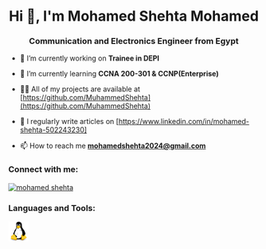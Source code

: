 <h1 align="center">Hi 👋, I'm Mohamed Shehta Mohamed</h1>
<h3 align="center">Communication and Electronics Engineer from Egypt</h3>

- 🔭 I’m currently working on **Trainee in DEPI**

- 🌱 I’m currently learning **CCNA 200-301 & CCNP(Enterprise)**

- 👨‍💻 All of my projects are available at [https://github.com/MuhammedShehta](https://github.com/MuhammedShehta)

- 📝 I regularly write articles on [https://www.linkedin.com/in/mohamed-shehta-502243230]

- 📫 How to reach me **mohamedshehta2024@gmail.com**

<h3 align="left">Connect with me:</h3>
<p align="left">
<a href="https://linkedin.com/in/mohamed-shehta-502243230" target="blank"><img align="center" src="https://raw.githubusercontent.com/rahuldkjain/github-profile-readme-generator/master/src/images/icons/Social/linked-in-alt.svg" alt="mohamed shehta" height="30" width="40" /></a>
</p>

<h3 align="left">Languages and Tools:</h3>
<p align="left"> <a href="https://www.linux.org/" target="_blank" rel="noreferrer"> <img src="https://raw.githubusercontent.com/devicons/devicon/master/icons/linux/linux-original.svg" alt="linux" width="40" height="40"/> </a> </p>
